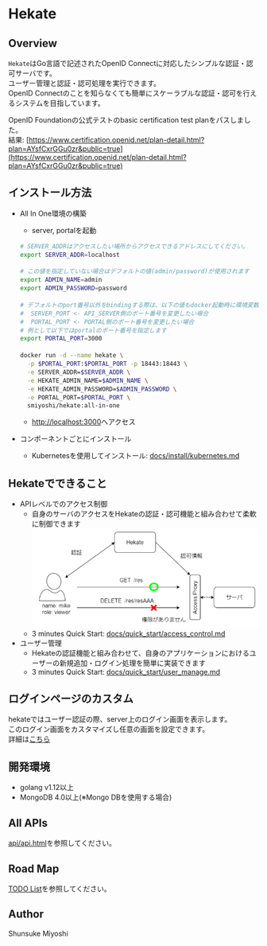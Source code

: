 # Hekate

## Overview

`Hekate`はGo言語で記述されたOpenID Connectに対応したシンプルな認証・認可サーバです。  
ユーザー管理と認証・認可処理を実行できます。  
OpenID Connectのことを知らなくても簡単にスケーラブルな認証・認可を行えるシステムを目指しています。

OpenID Foundationの公式テストのbasic certification test planをパスしました。  
結果: [https://www.certification.openid.net/plan-detail.html?plan=AYsfCxrGGu0zr&public=true](https://www.certification.openid.net/plan-detail.html?plan=AYsfCxrGGu0zr&public=true)

## インストール方法

- All In One環境の構築
  - server, portalを起動

  ```bash
  # SERVER_ADDRはアクセスしたい場所からアクセスできるアドレスにしてください。
  export SERVER_ADDR=localhost

  # この値を指定していない場合はデフォルトの値(admin/password)が使用されます
  export ADMIN_NAME=admin
  export ADMIN_PASSWORD=password

  # デフォルトのport番号以外をbindingする際は、以下の値もdocker起動時に環境変数で指定する必要があります
  #  SERVER_PORT <- API_SERVER側のポート番号を変更したい場合
  #  PORTAL_PORT <- PORTAL側のポート番号を変更したい場合
  # 例として以下ではportalのポート番号を指定します
  export PORTAL_PORT=3000

  docker run -d --name hekate \
    -p $PORTAL_PORT:$PORTAL_PORT -p 18443:18443 \
    -e SERVER_ADDR=$SERVER_ADDR \
    -e HEKATE_ADMIN_NAME=$ADMIN_NAME \
    -e HEKATE_ADMIN_PASSWORD=$ADMIN_PASSWORD \
    -e PORTAL_PORT=$PORTAL_PORT \
    smiyoshi/hekate:all-in-one
  ```

  - [http://localhost:3000](http://localhost:3000)へアクセス

- コンポーネントごとにインストール
  - Kubernetesを使用してインストール: [docs/install/kubernetes.md](docs/install/kubernetes.md)

## Hekateでできること

- APIレベルでのアクセス制御
  - 自身のサーバのアクセスをHekateの認証・認可機能と組み合わせて柔軟に制御できます
    ![イメージ図](docs/assets/access_ctrl_image.png)
  - 3 minutes Quick Start: [docs/quick_start/access_control.md](docs/quick_start/access_control.md)
- ユーザー管理
  - Hekateの認証機能と組み合わせて、自身のアプリケーションにおけるユーザーの新規追加・ログイン処理を簡単に実装できます
  - 3 minutes Quick Start: [docs/quick_start/user_manage.md](docs/quick_start/user_manage.md)

## ログインページのカスタム

hekateではユーザー認証の際、server上のログイン画面を表示します。  
このログイン画面をカスタマイズし任意の画面を設定できます。  
詳細は[こちら](docs/login_page.md)

## 開発環境

- golang v1.12以上
- MongoDB 4.0以上(※Mongo DBを使用する場合)

## All APIs

[api/api.html](api/api.html)を参照してください。

## Road Map

[TODO List](./todoList.md)を参照してください。

## Author

Shunsuke Miyoshi
